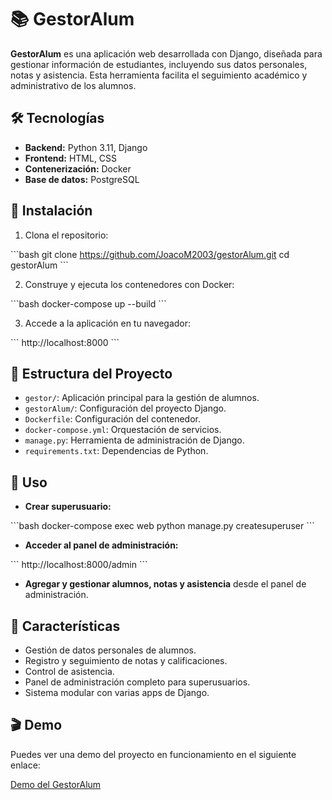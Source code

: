 # 📚 GestorAlum

**GestorAlum** es una aplicación web desarrollada con Django, diseñada para gestionar información de estudiantes, incluyendo sus datos personales, notas y asistencia. Esta herramienta facilita el seguimiento académico y administrativo de los alumnos.

## 🛠️ Tecnologías

- **Backend:** Python 3.11, Django
- **Frontend:** HTML, CSS
- **Contenerización:** Docker
- **Base de datos:** PostgreSQL

## 🚀 Instalación

1. Clona el repositorio:

\`\`\`bash
git clone https://github.com/JoacoM2003/gestorAlum.git
cd gestorAlum
\`\`\`

2. Construye y ejecuta los contenedores con Docker:

\`\`\`bash
docker-compose up --build
\`\`\`

3. Accede a la aplicación en tu navegador:

\`\`\`
http://localhost:8000
\`\`\`

## 🔧 Estructura del Proyecto

- `gestor/`: Aplicación principal para la gestión de alumnos.
- `gestorAlum/`: Configuración del proyecto Django.
- `Dockerfile`: Configuración del contenedor.
- `docker-compose.yml`: Orquestación de servicios.
- `manage.py`: Herramienta de administración de Django.
- `requirements.txt`: Dependencias de Python.

## 🧪 Uso

- **Crear superusuario:**

\`\`\`bash
docker-compose exec web python manage.py createsuperuser
\`\`\`

- **Acceder al panel de administración:**

\`\`\`
http://localhost:8000/admin
\`\`\`

- **Agregar y gestionar alumnos, notas y asistencia** desde el panel de administración.

## 🌟 Características

- Gestión de datos personales de alumnos.
- Registro y seguimiento de notas y calificaciones.
- Control de asistencia.
- Panel de administración completo para superusuarios.
- Sistema modular con varias apps de Django.

## 🎬 Demo

Puedes ver una demo del proyecto en funcionamiento en el siguiente enlace:

[Demo del GestorAlum](https://gestoralum.onrender.com/)  
